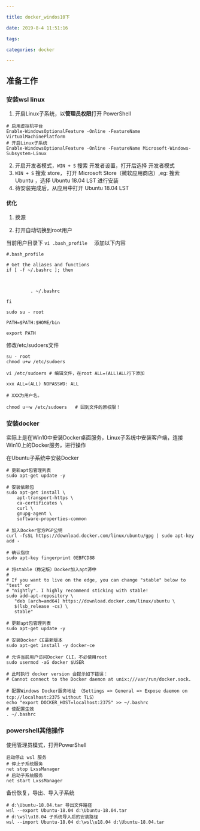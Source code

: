 ```yaml
---

title: docker_windos10下

date: 2019-8-4 11:51:16

tags: 

categories: docker

---
```



## 准备工作
### 安装wsl linux
1. 开启Linux子系统，以**管理员权限**打开 PowerShell
```
# 启用虚拟机平台
Enable-WindowsOptionalFeature -Online -FeatureName VirtualMachinePlatform
# 开启Linux子系统
Enable-WindowsOptionalFeature -Online -FeatureName Microsoft-Windows-Subsystem-Linux
```
2. 开启开发者模式，`WIN + S` 搜索 开发者设置，打开后选择 开发者模式
3. `WIN + S` 搜索 store， 打开 Microsoft Store（微软应用商店）,eg: 搜索 Ubuntu ，选择 Ubuntu 18.04 LST 进行安装
4. 待安装完成后，从应用中打开 Ubuntu 18.04 LST
#### 优化
1. 换源

2. 打开自动切换到root用户

当前用户目录下 `vi .bash_profile  `  添加以下内容
```
#.bash_profile

# Get the aliases and functions
if [ -f ~/.bashrc ]; then

 

         . ~/.bashrc

fi

sudo su - root

PATH=$PATH:$HOME/bin

export PATH
```

修改/etc/sudoers文件

```
su - root
chmod u+w /etc/sudoers

vi /etc/sudoers # 编辑文件，在root ALL=(ALL)ALL行下添加

xxx ALL=(ALL) NOPASSWD: ALL

# XXX为用户名。

chmod u－w /etc/sudoers   # 回到文件的原权限！
```
### 安装docker
实际上是在Win10中安装Docker桌面服务，Linux子系统中安装客户端，连接Win10上的Docker服务，进行操作

在Ubuntu子系统中安装Docker
```
# 更新apt包管理列表
sudo apt-get update -y

# 安装依赖包
sudo apt-get install \
    apt-transport-https \
    ca-certificates \
    curl \
    gnupg-agent \
    software-properties-common

# 加入Docker官方PGP公钥
curl -fsSL https://download.docker.com/linux/ubuntu/gpg | sudo apt-key add -

# 确认指纹
sudo apt-key fingerprint 0EBFCD88

# 将stable（稳定版）Docker加入apt源中
#
# If you want to live on the edge, you can change "stable" below to "test" or
# "nightly". I highly recommend sticking with stable!
sudo add-apt-repository \
   "deb [arch=amd64] https://download.docker.com/linux/ubuntu \
   $(lsb_release -cs) \
   stable"

# 更新apt包管理列表
sudo apt-get update -y

# 安装Docker CE最新版本
sudo apt-get install -y docker-ce

# 允许当前用户访问Docker CLI，不必使用root
sudo usermod -aG docker $USER

# 此时执行 docker version 会提示如下错误：
# Cannot connect to the Docker daemon at unix:///var/run/docker.sock.

# 配置Windows Docker服务地址 （Settings => General => Expose daemon on tcp://localhost:2375 without TLS）
echo "export DOCKER_HOST=localhost:2375" >> ~/.bashrc  
# 使配置生效
. ~/.bashrc
```
### powershell其他操作
使用管理员模式，打开PowerShell
```
启动停止 wsl 服务
# 停止子系统服务
net stop LxssManager
# 启动子系统服务
net start LxssManager
```
备份恢复，导出、导入子系统
```
# d:\Ubuntu-18.04.tar 导出文件路径
wsl --export Ubuntu-18.04 d:\Ubuntu-18.04.tar
# d:\wsl\u18.04 子系统导入后的安装路径
wsl --import Ubuntu-18.04 d:\wsl\u18.04 d:\Ubuntu-18.04.tar
```
